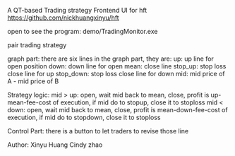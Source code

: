 A QT-based Trading strategy Frontend UI for hft https://github.com/nickhuangxinyu/hft

open to see the program:
demo/TradingMonitor.exe


pair trading strategy

graph part:
there are six lines in the graph part, they are:
up: up line for open position
down: down line for open
mean: close line
stop_up: stop loss close line for up
stop_down: stop loss close line for down
mid: mid price of A - mid price of B

Strategy logic:
mid > up: open, wait mid back to mean, close, profit is up-mean-fee-cost of execution, if mid do to stopup, close it to stoploss
mid < down: open, wait mid back to mean, close, profit is mean-down-fee-cost of execution, if mid do to stopdown, close it to stoploss

Control Part:
there is a button to let traders to revise those line

Author:
Xinyu Huang
Cindy zhao
